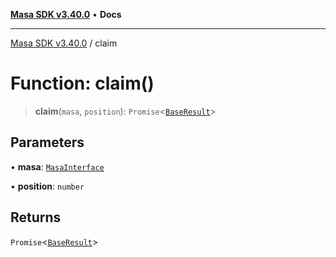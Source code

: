 [**Masa SDK v3.40.0**](../README.md) • **Docs**

***

[Masa SDK v3.40.0](../globals.md) / claim

# Function: claim()

> **claim**(`masa`, `position`): `Promise`\<[`BaseResult`](../interfaces/BaseResult.md)\>

## Parameters

• **masa**: [`MasaInterface`](../interfaces/MasaInterface.md)

• **position**: `number`

## Returns

`Promise`\<[`BaseResult`](../interfaces/BaseResult.md)\>
